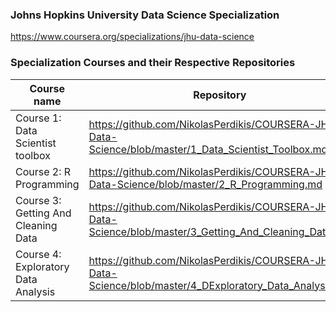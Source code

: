### Johns Hopkins University Data Science Specialization 
https://www.coursera.org/specializations/jhu-data-science

### Specialization Courses and their Respective Repositories

Course name | Repository 
------------| ----------
Course 1: Data Scientist toolbox | https://github.com/NikolasPerdikis/COURSERA-JHU-Data-Science/blob/master/1_Data_Scientist_Toolbox.md
Course 2: R Programming  | https://github.com/NikolasPerdikis/COURSERA-JHU-Data-Science/blob/master/2_R_Programming.md
Course 3: Getting And Cleaning Data | https://github.com/NikolasPerdikis/COURSERA-JHU-Data-Science/blob/master/3_Getting_And_Cleaning_Data.md
Course 4: Exploratory Data Analysis | https://github.com/NikolasPerdikis/COURSERA-JHU-Data-Science/blob/master/4_DExploratory_Data_Analysis.md

